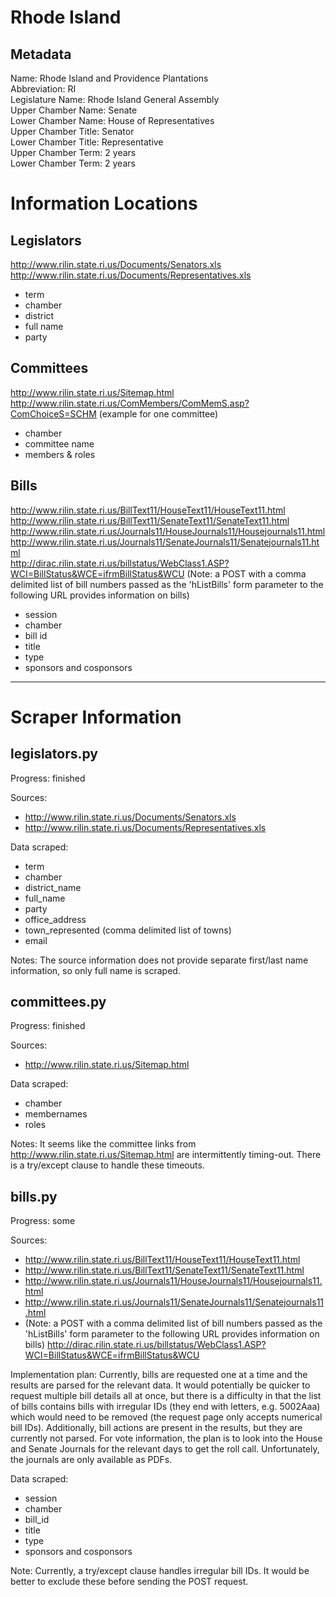 Rhode Island
============

Metadata
--------
Name: Rhode Island and Providence Plantations  
Abbreviation: RI  
Legislature Name: Rhode Island General Assembly  
Upper Chamber Name: Senate  
Lower Chamber Name: House of Representatives  
Upper Chamber Title: Senator  
Lower Chamber Title: Representative  
Upper Chamber Term: 2 years  
Lower Chamber Term: 2 years  


Information Locations
=====================

Legislators
-----------
http://www.rilin.state.ri.us/Documents/Senators.xls  
http://www.rilin.state.ri.us/Documents/Representatives.xls  
* term
* chamber
* district
* full name
* party

Committees
----------
http://www.rilin.state.ri.us/Sitemap.html  
http://www.rilin.state.ri.us/ComMembers/ComMemS.asp?ComChoiceS=SCHM (example for one committee)  
* chamber
* committee name
* members & roles

Bills
-----
http://www.rilin.state.ri.us/BillText11/HouseText11/HouseText11.html  
http://www.rilin.state.ri.us/BillText11/SenateText11/SenateText11.html  
http://www.rilin.state.ri.us/Journals11/HouseJournals11/Housejournals11.html  
http://www.rilin.state.ri.us/Journals11/SenateJournals11/Senatejournals11.html  
http://dirac.rilin.state.ri.us/billstatus/WebClass1.ASP?WCI=BillStatus&WCE=ifrmBillStatus&WCU
(Note: a POST with a comma delimited list of bill numbers passed as the 'hListBills' form
parameter to the following URL provides information on bills)  
* session
* chamber
* bill id
* title
* type
* sponsors and cosponsors

- - -

Scraper Information
===================

legislators.py
--------------
Progress: finished

Sources:  
* http://www.rilin.state.ri.us/Documents/Senators.xls
* http://www.rilin.state.ri.us/Documents/Representatives.xls

Data scraped:  
* term
* chamber
* district_name
* full_name
* party
* office_address
* town_represented (comma delimited list of towns)
* email

Notes: The source information does not provide separate first/last name information, so only
full name is scraped.


committees.py
-------------
Progress: finished

Sources:  
* http://www.rilin.state.ri.us/Sitemap.html

Data scraped:  
* chamber
* membernames
* roles

Notes: It seems like the committee links from http://www.rilin.state.ri.us/Sitemap.html are
intermittently timing-out. There is a try/except clause to handle these timeouts.


bills.py
--------
Progress: some

Sources:  
* http://www.rilin.state.ri.us/BillText11/HouseText11/HouseText11.html
* http://www.rilin.state.ri.us/BillText11/SenateText11/SenateText11.html
* http://www.rilin.state.ri.us/Journals11/HouseJournals11/Housejournals11.html
* http://www.rilin.state.ri.us/Journals11/SenateJournals11/Senatejournals11.html
* (Note: a POST with a comma delimited list of bill numbers passed as the 'hListBills' form
parameter to the following URL provides information on bills)
http://dirac.rilin.state.ri.us/billstatus/WebClass1.ASP?WCI=BillStatus&WCE=ifrmBillStatus&WCU

Implementation plan: Currently, bills are requested one at a time and the results are parsed
for the relevant data. It would potentially be quicker to request multiple bill details all at
once, but there is a difficulty in that the list of bills contains bills with irregular IDs
(they end with letters, e.g. 5002Aaa) which would need to be removed (the request page only
accepts numerical bill IDs). Additionally, bill actions are present in the results, but they
are currently not parsed. For vote information, the plan is to look into the House and Senate
Journals for the relevant days to get the roll call. Unfortunately, the journals are only
available as PDFs.

Data scraped:
* session
* chamber
* bill_id
* title
* type
* sponsors and cosponsors

Note: Currently, a try/except clause handles irregular bill IDs. It would be better to exclude
these before sending the POST request.
